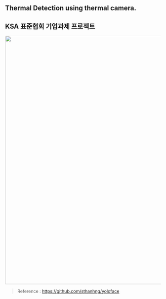 ## Thermal Detection using thermal camera.

## KSA 표준협회 기업과제 프로젝트


<div>
<img width="800" src="https://user-images.githubusercontent.com/48959435/69802486-070f0d80-121d-11ea-9b44-de5ae29549bb.JPG">
</div>
  
> Reference : https://github.com/sthanhng/yoloface

